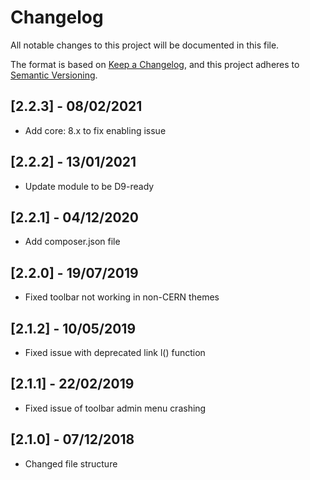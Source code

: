 # Changelog
All notable changes to this project will be documented in this file.

The format is based on [Keep a Changelog](https://keepachangelog.com/en/1.0.0/),
and this project adheres to [Semantic Versioning](https://semver.org/spec/v2.0.0.html).

## [2.2.3] - 08/02/2021
- Add core: 8.x to fix enabling issue

## [2.2.2] - 13/01/2021
- Update module to be D9-ready

## [2.2.1] - 04/12/2020
- Add composer.json file

## [2.2.0] - 19/07/2019
- Fixed toolbar not working in non-CERN themes

## [2.1.2] - 10/05/2019
- Fixed issue with deprecated link l() function

## [2.1.1] - 22/02/2019
- Fixed issue of toolbar admin menu crashing

## [2.1.0] - 07/12/2018
- Changed file structure
